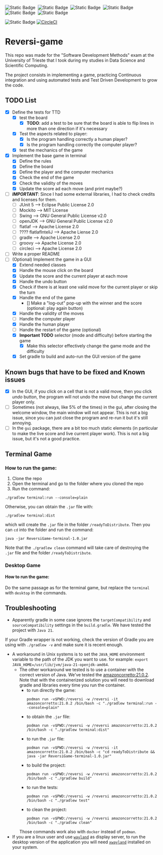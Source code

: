 
![Static Badge](https://img.shields.io/badge/Java-r?logo=oracle&color=darkred)&nbsp;
![Static Badge](https://img.shields.io/badge/gradle-gradle?logo=gradle&color=%2302303A)&nbsp;
![Static Badge](https://img.shields.io/badge/Apache%20Groovy-groovy?logo=Apache%20Groovy&logoColor=white&color=%234298B8
)&nbsp;
![Static Badge](https://img.shields.io/badge/JUnit5-JUnit5?logo=JUnit5&logoColor=white&color=%2325A162)&nbsp;
![Static Badge](https://img.shields.io/badge/Mockito-Mockito?logo=Mockito&logoColor=white&color=%23FFC837)&nbsp;
![Static Badge](https://img.shields.io/badge/OpenJDK-OpenJDK?logo=OpenJDK&logoColor=white&color=%23437291)

[//]: # (![Static Badge]&#40;https://img.shields.io/badge/Swing-Swing?logo=Java&logoColor=white&color=%23E60012&#41;&nbsp;)

![Static Badge](https://img.shields.io/badge/CircleCI%20stautus:-circleci?logo=circleci&color=%23343434)
[![CircleCI](https://dl.circleci.com/status-badge/img/circleci/Nnx7eettKAjZjgLqohmuHD/82KDGxEoAw8hcLPNtEJmox/tree/main.svg?style=svg&circle-token=c19e80ed0f5747a0dd7dc3d7f326b2ff245cd5cf)](https://dl.circleci.com/status-badge/redirect/circleci/Nnx7eettKAjZjgLqohmuHD/82KDGxEoAw8hcLPNtEJmox/tree/main)&nbsp;


# Reversi-game

This repo was made for the "Software Development Methods" exam at the University of Trieste that I took during my
studies in Data Science and Scientific Computing.

The project consists in implementing a game, practicing Continuous integration and using automated tests and Test Driven
Development to grow the code.

## TODO List

- [x] Define the tests for TTD
    - [x] test the board
        - [x] **TODO**: add a test to be sure that the board is able to flip lines in more than one direction if it's
          necessary
    - [x] Test the aspects related to player:
        - [x] Is the program handling correctly a human player?
        - [x] Is the program handling correctly the computer player?
    - [x] test the mechanics of the game
- [x] Implement the base game in terminal
    - [x] Define the rules
    - [x] Define the board
    - [x] Define the player and the computer mechanics
    - [x] Check the end of the game
    - [x] Check the validity of the moves
    - [x] Update the score ad each move (and print maybe?)
- [ ] **_IMPORTANT_**: Since I had some external libraries, I had to check credits and licenses for them.
    - [ ]  JUnit 5 --> Eclipse Public License 2.0
    - [ ]  Mockito --> MIT License
    - [ ]  Swing --> GNU General Public License v2.0
    - [ ]  openJDK --> GNU General Public License v2.0
    - [ ]  flatlaf --> Apache License 2.0
    - [ ]  ???? flatlafInteliJ --> Apache Liense 2.0
    - [ ]  gradle --> Apache License 2.0
    - [ ]  groovy --> Apache License 2.0
    - [ ]  circleci --> Apache License 2.0
- [ ] Write a proper README
- [ ] (Optional) Implement the game in a GUI
    - [x] Extend needed classes 
    - [x] Handle the mouse click on the board
    - [x] Update the score and the current player at each move
    - [x] Handle the undo button
    - [x] Check if there is at least one valid move for the current player or skip the turn
    - [x] Handle the end of the game
      - [] Make a "log-out" pop-up with the winner and the score (optional: play again button)
    - [x] Handle the validity of the moves
    - [ ] Handle the computer player
    - [x] Handle the human player
    - [ ] Handle the restart of the game (optional)
    - [x] **Important TODO** selector (mode and difficulty) before starting the game
      - [x] Make this selector effectively change the game mode and the difficulty
    - [x] Set gradle to build and auto-run the GUI version of the game

## Known bugs that have to be fixed and Known issues
- [x] In the GUI, if you click on a cell that is not a valid move, then you click *undo* button, the program will not undo the move but change the current player only.
- [ ] Sometimes (not always, like 5% of the times) in the gui, after closing the welcome window, the main window will not appear. This is not a big issue, since you can just close the program and re-run it but it's still annoying.
- [ ] In the `gui` package, there are a bit too much static elements (in particular to make the live score and live current player work). This is not a big issue, but it's not a good practice.

## Terminal Game

### How to run the game:

1. Clone the repo
2. Open the terminal and go to the folder where you cloned the repo
3. Run the command:

  ```
  ./gradlew terminal:run --console=plain
  ```

Otherwise, you can obtain the `.jar`  file with:

```
./gradlew terminal:dist
```

which will create the `.jar` file in the folder `/readyToDistribute`. Then you can `cd` into the folder and run the
command:

```
java -jar ReversiGame-terminal-1.0.jar
```

Note that the `./gradlew clean` command will take care of destroying the `.jar` file and the
folder `/readyToDistribute`. 

### Desktop Game

#### How to run the game:

Do the same passage as for the terminal game, but replace the `terminal` with `desktop` in the commands.


## Troubleshooting

- Apparently gradle in some case ignores the `targetCompatibility` and `sourceCompatibility` settings in the `build.gradle`.
    We have tested the project with `Java 21`. 

If your Gradle wrapper is not working, check the version of Gradle you are using with `./gradlew -v` and make sure it is
recent enough.

- A workaround in Unix systems is to set the `JAVA_HOME` environment variable to the path of the JDK you want to use.
for example: `export JAVA_HOME=/usr/lib/jvm/java-21-openjdk-amd64`.
  - The other workaround we tested is to use a container with the correct version of Java. We've tested the [amazoncorretto:21.0.2](https://hub.docker.com/_/amazoncorretto).  Note that with the containerized solution you will need to download gradle and libraries every time you run the container.
      - to run directly the game:
          ```
          podman run -v$PWD:/reversi -w /reversi -it amazoncorretto:21.0.2 /bin/bash -c "./gradlew terminal:run --console=plain"
          ```
      - to obtain the `.jar` file:
          ```
          podman run -v$PWD:/reversi -w /reversi amazoncorretto:21.0.2 /bin/bash -c "./gradlew terminal:dist"
          ```
      - to run the `.jar` file:
          ```
          podman run -v$PWD:/reversi -w /reversi -it amazoncorretto:21.0.2 /bin/bash -c "cd readyToDistribute && java -jar ReversiGame-terminal-1.0.jar"
          ```
      - to build the project:
          ```
        podman run -v$PWD:/reversi -w /reversi amazoncorretto:21.0.2 /bin/bash -c "./gradlew build"
          ```
      - to run the tests:
          ```
          podman run -v$PWD:/reversi -w /reversi amazoncorretto:21.0.2 /bin/bash -c "./gradlew test"
          ```
      - to clean the project:
          ```
          podman run -v$PWD:/reversi -w /reversi amazoncorretto:21.0.2 /bin/bash -c "./gradlew clean"
          ```
      Those commands work also with `docker` instead of `podman`.
- If you are a linux user and use [`wayland`](https://wayland.freedesktop.org/) as display server, to run the desktop version of the application you will need [`xwayland`](https://wayland.freedesktop.org/xserver.html) installed on your system.
  
